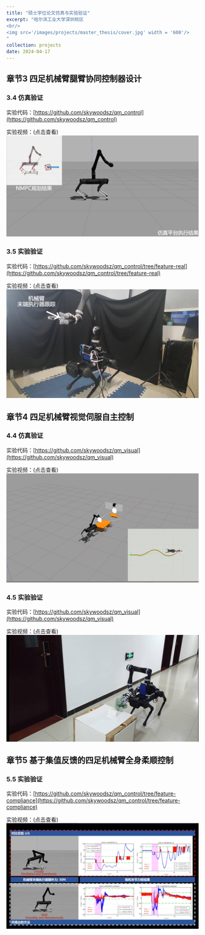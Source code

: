 ```yaml
---
title: "硕士学位论文仿真与实验验证"
excerpt: "哈尔滨工业大学深圳校区
<br/>
<img src='/images/projects/master_thesis/cover.jpg' width = '600'/>
"
collection: projects
date: 2024-04-17
---
```


## 章节3 四足机械臂腿臂协同控制器设计
### 3.4 仿真验证
实验代码：[https://github.com/skywoodsz/qm_control](https://github.com/skywoodsz/qm_control)

实验视频：(点击查看)
[![Watch the video](/images/projects/master_thesis/3_1.jpg)](https://b23.tv/5KuEDco)

### 3.5 实验验证
实验代码：[https://github.com/skywoodsz/qm_control/tree/feature-real](https://github.com/skywoodsz/qm_control/tree/feature-real)

实验视频：(点击查看)
[![Watch the video](/images/projects/master_thesis/3_2.jpg)](https://b23.tv/1bpG9VC)


## 章节4 四足机械臂视觉伺服自主控制
### 4.4 仿真验证
实验代码：[https://github.com/skywoodsz/qm_visual](https://github.com/skywoodsz/qm_visual)

实验视频：(点击查看)
[![Watch the video](/images/projects/master_thesis/4_1.jpg)](https://b23.tv/hMEiUDb)

### 4.5 实验验证
实验代码：[https://github.com/skywoodsz/qm_visual](https://github.com/skywoodsz/qm_visual)

实验视频：(点击查看)
[![Watch the video](/images/projects/master_thesis/4_2.jpg)](https://b23.tv/AqpXonG)


## 章节5 基于集值反馈的四足机械臂全身柔顺控制
### 5.5 实验验证
实验代码：[https://github.com/skywoodsz/qm_control/tree/feature-compliance](https://github.com/skywoodsz/qm_control/tree/feature-compliance)

实验视频：(点击查看)
[![Watch the video](/images/projects/master_thesis/5_1.jpg)](https://b23.tv/qizEUuR)
